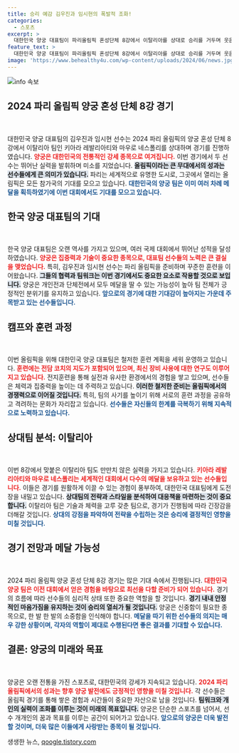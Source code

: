 ```yaml
---
title: 승리 예감 김우진과 임시현의 폭발적 조화!
categories:
  - 스포츠
excerpt: >
  대한민국 양궁 대표팀이 파리올림픽 혼성단체 8강에서 이탈리아를 상대로 승리를 거두며 웃음을 짓고 있습니다. 이 순간을 놓치지 마세요!
feature_text: >
  대한민국 양궁 대표팀이 파리올림픽 혼성단체 8강에서 이탈리아를 상대로 승리를 거두며 웃음을 짓고 있습니다. 이 순간을 놓치지 마세요!
image: 'https://www.behealthy4u.com/wp-content/uploads/2024/06/news.jpg'
---
```


<p><img src="https://www.behealthy4u.com/wp-content/uploads/2024/06/news.jpg" alt="info 속보" /></p>

<h2 data-ke-size="size26">2024 파리 올림픽 양궁 혼성 단체 8강 경기</h2>

<p data-ke-size="size16">&nbsp;</p>

<p>대한민국 양궁 대표팀의 김우진과 임시현 선수는 2024 파리 올림픽의 양궁 혼성 단체 8강에서 이탈리아 팀인 키아라 레발리아티와 마우로 네스폴리를 상대하며 경기를 진행하였습니다. <b><span style="color: #ee2323;">양궁은 대한민국의 전통적인 강세 종목으로 여겨집니다.</span></b> 이번 경기에서 두 선수는 뛰어난 실력을 발휘하며 미소를 지었습니다. <b><span style="background-color: #21538527;">올림픽이라는 큰 무대에서의 성과는 선수들에게 큰 의미가 있습니다.</span></b> 파리는 세계적으로 유명한 도시로, 그곳에서 열리는 올림픽은 모든 참가국의 기대를 모으고 있습니다. <b><span style="color: #1a5490;">대한민국의 양궁 팀은 이미 여러 차례 메달을 획득하였기에 이번 대회에서도 기대를 모으고 있습니다.</span></b></p>

<h2 data-ke-size="size26">한국 양궁 대표팀의 기대</h2>

<p data-ke-size="size16">&nbsp;</p>

<p>한국 양궁 대표팀은 오랜 역사를 가지고 있으며, 여러 국제 대회에서 뛰어난 성적을 달성하였습니다. <b><span style="color: #ee2323;">양궁은 집중력과 기술이 중요한 종목으로, 대표팀 선수들의 노력은 큰 결실을 맺었습니다.</span></b> 특히, 김우진과 임시현 선수는 파리 올림픽을 준비하며 꾸준한 훈련을 이어왔습니다. <b><span style="background-color: #21538527;">그들의 협력과 팀워크는 이번 경기에서도 중요한 요소로 작용할 것으로 보입니다.</span></b> 양궁은 개인전과 단체전에서 모두 메달을 딸 수 있는 가능성이 높아 팀 전체가 긍정적인 분위기를 유지하고 있습니다. <b><span style="color: #1a5490;">앞으로의 경기에 대한 기대감이 높아지는 가운데 주목받고 있는 선수들입니다.</span></b></p>

<h2 data-ke-size="size26">캠프와 훈련 과정</h2>

<p data-ke-size="size16">&nbsp;</p>

<p>이번 올림픽을 위해 대한민국 양궁 대표팀은 철저한 훈련 계획을 세워 운영하고 있습니다. <b><span style="color: #ee2323;">훈련에는 전담 코치의 지도가 포함되어 있으며, 최신 장비 사용에 대한 연구도 이루어지고 있습니다.</span></b> 전지훈련을 통해 실전과 유사한 환경에서의 경험을 쌓고 있으며, 선수들은 체력과 집중력을 높이는 데 주력하고 있습니다. <b><span style="background-color: #21538527;">이러한 철저한 준비는 올림픽에서의 경쟁력으로 이어질 것입니다.</span></b> 특히, 팀의 사기를 높이기 위해 서로의 훈련 과정을 공유하고 격려하는 문화가 자리잡고 있습니다. <b><span style="color: #1a5490;">선수들은 자신들의 한계를 극복하기 위해 지속적으로 노력하고 있습니다.</span></b></p>

<h2 data-ke-size="size26">상대팀 분석: 이탈리아</h2>

<p data-ke-size="size16">&nbsp;</p>

<p>이번 8강에서 맞붙은 이탈리아 팀도 만만치 않은 실력을 가지고 있습니다. <b><span style="color: #ee2323;">키아라 레발리아티와 마우로 네스폴리는 세계적인 대회에서 다수의 메달을 보유하고 있는 선수들입니다.</span></b> 이들은 경기를 원활하게 이끌 수 있는 경험이 풍부하여, 대한민국 대표팀에게 도전장을 내밀고 있습니다. <b><span style="background-color: #21538527;">상대팀의 전략과 스타일을 분석하여 대응책을 마련하는 것이 중요합니다.</span></b> 이탈리아 팀은 기술과 체력을 고루 갖춘 팀으로, 경기가 진행됨에 따라 긴장감을 더해갈 것입니다. <b><span style="color: #1a5490;">상대의 강점을 파악하여 전략을 수립하는 것은 승리에 결정적인 영향을 미칠 것입니다.</span></b></p>

<h2 data-ke-size="size26">경기 전망과 메달 가능성</h2>

<p data-ke-size="size16">&nbsp;</p>

<p>2024 파리 올림픽 양궁 혼성 단체 8강 경기는 많은 기대 속에서 진행됩니다. <b><span style="color: #ee2323;">대한민국 양궁 팀은 이전 대회에서 얻은 경험을 바탕으로 최선을 다할 준비가 되어 있습니다.</span></b> 경기의 흐름에 따라 선수들의 심리적 상태 또한 중요한 역할을 할 것입니다. <b><span style="background-color: #21538527;">경기 내내 안정적인 마음가짐을 유지하는 것이 승리의 열쇠가 될 것입니다.</span></b> 양궁은 신중함이 필요한 종목으로, 한 발 한 발의 소중함을 인식해야 합니다. <b><span style="color: #1a5490;">메달을 따기 위한 선수들의 의지는 매우 강한 상황이며, 각자의 역할이 제대로 수행된다면 좋은 결과를 기대할 수 있습니다.</span></b></p>

<h2 data-ke-size="size26">결론: 양궁의 미래와 목표</h2>

<p data-ke-size="size16">&nbsp;</p>

<p>양궁은 오랜 전통을 가진 스포츠로, 대한민국의 강세가 지속되고 있습니다. <b><span style="color: #ee2323;">2024 파리 올림픽에서의 성과는 향후 양궁 발전에도 긍정적인 영향을 미칠 것입니다.</span></b> 각 선수들은 올림픽 경기를 통해 쌓은 경험과 시간들이 중요한 자산으로 남을 것입니다. <b><span style="background-color: #21538527;">팀워크와 개인의 실력이 조화를 이루는 것이 미래의 목표입니다.</span></b> 양궁은 단순한 스포츠를 넘어서, 선수 개개인의 꿈과 목표를 이루는 공간이 되어가고 있습니다. <b><span style="color: #1a5490;">앞으로의 양궁은 더욱 발전할 것이며, 더욱 많은 이들에게 사랑받는 종목이 될 것입니다.</span></b></p>

<p data-ke-size="size16"></p>
생생한 뉴스, <a href="https://qoogle.tistory.com" rel="dofollow">qoogle.tistory.com</a>


